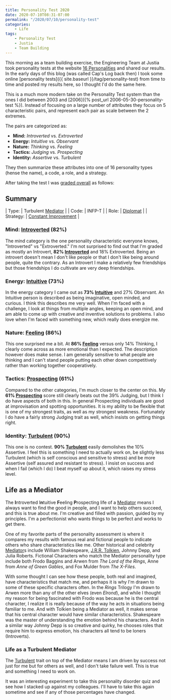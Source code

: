 ```yaml
---
title: Personality Test 2020
date: 2020-07-10T08:31-07:00
permalink: "/2020/07/10/personality-test"
categories:
    - Life
tags:
    - Personality Test
    - Justia
    - Team Building
---
```

This morning as a team building exercise, the Engineering Team at Justia took personality tests at the website [16 Personalities](https://www.dropbox.com/s/rx7hf4vd2isxptg/Screen%20Shot%202020-08-26%20at%201.08.18%20PM.png?dl=0) and shared our results.  In the early days of this blog (was called Cap's Log back then) I took some online [personality tests]({{ site.baseurl }}/tag/personality-test) from time to time and posted my results here, so I thought I'd do the same here.

<!--more-->

This is a much more modern take on the Personality Test system than the ones I did between 2003 and [2006]({% post_url 2006-05-30-personality-test %}).  Instead of focusing on a large number of attributes they focus on 5 characteristic pairs, and represent each pair as scale between the 2 extremes.

The pairs are categorized as:
* **Mind:** _Introverted_ vs. _Extroverted_
* **Energy:** _Intuitive_ vs. _Observant_
* **Nature:** _Thinking_ vs. _Feeling_
* **Tactics:** _Judging_ vs. _Prospecting_
* **Identity:** _Assertive_ vs. _Turbulent_

They then summarize these attributes into one of 16 personality types (hense the name), a code, a role, and a strategy.

After taking the test I was [graded overall](https://www.16personalities.com/profiles/4f9a7cf0b6da1) as follows:

## Summary

| Type:     | Turbulent [Mediator]   |
| Code:     | INFP-T                 |
| Role:     | [Diplomat]             |
| Strategy: | [Constant Improvement] |


### Mind: [Introverted] (82%)
The mind category is the one personality characteristic everyone knows, "Introverted" vs "Extroverted."  I'm not surprised to find out that I'm graded as mostly an Introvert, **82% [Introverted]** and 18% Extroverted.  Being an introvert doesn't mean I don't like people or that I don't like being around people, quite the contrary.  As an Introvert I make a relatively few friendships but those friendships I do cultivate are very deep friendships.

### Energy: [Intuitive] (73%)
In the energy category I came out as **73% [Intuitive]** and 27% Observant.  An Intuitive person is described as being imaginative, open minded, and curious.  I think this describes me very well.  When I'm faced with a challenge, I look at things from multiple angles, keeping an open mind, and am able to come up with creative and inventive solutions to problems.  I also love when I'm faced with something new, which really does energize me.

### Nature: [Feeling] (86%)
This one surprised me a bit.  At **86% [Feeling]** versus only 14% Thinking, I clearly come across as more emotional than I expected.  The description however does make sense.  I am generally sensitive to what people are thinking and I can't stand people putting each other down competitively rather than working together cooperatively.

### Tactics: [Prospecting] (61%)
Compared to the other categories, I'm much closer to the center on this.  My **61% [Prospecting]** score still clearly beats out the 39% Judging, but I think I do have aspects of both in this.  In general Prospecting individuals are good at improvisation and spotting opportunities.  It is my ability to be flexible that is one of my strongest traits, as well as my strongest weakness.  Fortunately I do have a fairly strong Judging trait as well, which insists on getting things right.

### Identity: [Turbulent] (90%)
This one is no contest.  **90% [Turbulent]** easily demolishes the 10% Assertive.  I feel this is something I need to actually work on, be slightly less Turbulent (which is self conscious and sensitive to stress) and be more Assertive (self assured and resistant to stress).  I insist on success and when I fail (which I do) I beat myself up about it, which raises my stress level.

## Life as a Mediator
The **I**ntroverted I**n**tuitive **F**eeling **P**rospecting life of a [Mediator] means I always want to find the good in people, and I want to help others succeed, and this is true about me.  I'm creative and filled with passion, guided by my principles.  I'm a perfectionist who wants things to be perfect and works to get there.

One of my favorite parts of the personality assessment is where it compares my results with famous real and fictional people to indicate others who share characteristics like me.  Other historical and celebrity [Mediator]s include William Shakespeare, [J.R.R. Tolkien](https://www.16personalities.com/articles/jrr-tolkien-creator-of-words-and-worlds-the-lord-of-the-rings-personality-series), Johnny Depp, and Julia Roberts.  Fictional Characters who match the Mediator personality type include both Frodo Baggins and Arwen from *The Lord of the Rings*, Anne from *Anne of Green Gables*, and Fox Mulder from *The X-Files*.

With some thought I can see how these people, both real and imagined, have characteristics that match me, and perhaps it is why I'm drawn to some of these specific characters often.  In the *Rings* Trilogy I'm drawn to Arwen more than any of the other elves (even *Elrond*), and while I thought my reason for being fascinated with Frodo was because he is the central character, I realize it is really because of the way he acts in situations being familiar to me.  And with Tolkien being a Mediator as well, it makes sense that his central character would have similar characteristics.  Shakespeare was the master of understanding the emotion behind his characters.  And in a similar way Johnny Depp is so creative and quirky, he chooses roles that require him to express emotion, his characters all tend to be loners (Introverts).

### Life as a Turbulent Mediator
The [Turbulent] trait on top of the Mediator means I am driven by success not just for me but for others as well, and I don't take failure well.  This is true and something I need to work on.

It was an interesting experiment to take this personality disorder quiz and see how I stacked up against my colleagues.  I'll have to take this again sometime and see if any of those percentages have changed.

[Mediator]: https://www.16personalities.com/infp-personality
[Diplomat]: https://www.16personalities.com/articles/roles-diplomats
[Constant Improvement]: https://www.16personalities.com/articles/strategies-constant-improvement
[Introverted]: https://www.16personalities.com/articles/mind-introverted-vs-extraverted
[Intuitive]: https://www.16personalities.com/articles/energy-intuitive-vs-observant
[Feeling]: https://www.16personalities.com/articles/nature-thinking-vs-feeling
[Prospecting]: https://www.16personalities.com/articles/tactics-judging-vs-prospecting
[Turbulent]: https://www.16personalities.com/articles/identity-assertive-vs-turbulent